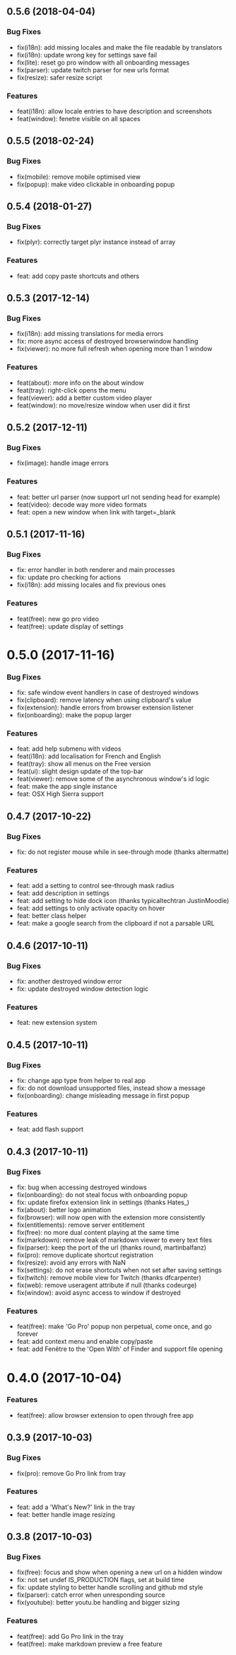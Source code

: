 ## 0.5.6 (2018-04-04)

### Bug Fixes

* fix(i18n): add missing locales and make the file readable by translators
* fix(i18n): update wrong key for settings save fail
* fix(lite): reset go pro window with all onboarding messages
* fix(parser): update twitch parser for new urls format
* fix(resize): safer resize script

### Features

* feat(i18n): allow locale entries to have description and screenshots
* feat(window): fenetre visible on all spaces

## 0.5.5 (2018-02-24)

### Bug Fixes

* fix(mobile): remove mobile optimised view
* fix(popup): make video clickable in onboarding popup

## 0.5.4 (2018-01-27)

### Bug Fixes

* fix(plyr): correctly target plyr instance instead of array

### Features

* feat: add copy paste shortcuts and others

## 0.5.3 (2017-12-14)

### Bug Fixes

* fix(i18n): add missing translations for media errors
* fix: more async access of destroyed browserwindow handling
* fix(viewer): no more full refresh when opening more than 1 window

### Features

* feat(about): more info on the about window
* feat(tray): right-click opens the menu
* feat(viewer): add a better custom video player
* feat(window): no move/resize window when user did it first

## 0.5.2 (2017-12-11)

### Bug Fixes

* fix(image): handle image errors

### Features

* feat: better url parser (now support url not sending head for example)
* feat(video): decode way more video formats
* feat: open a new window when link with target=_blank

## 0.5.1 (2017-11-16)

### Bug Fixes

* fix: error handler in both renderer and main processes
* fix: update pro checking for actions
* fix(i18n): add missing locales and fix previous ones

### Features

* feat(free): new go pro video
* feat(free): update display of settings

# 0.5.0 (2017-11-16)

### Bug Fixes

* fix: safe window event handlers in case of destroyed windows
* fix(clipboard): remove latency when using clipboard's value
* fix(extension): handle errors from browser extension listener
* fix(onboarding): make the popup larger

### Features

* feat: add help submenu with videos
* feat(i18n): add localisation for French and English
* feat(tray): show all menus on the Free version
* feat(ui): slight design update of the top-bar
* feat(viewer): remove some of the asynchronous window's id logic
* feat: make the app single instance
* feat: OSX High Sierra support

## 0.4.7 (2017-10-22)

### Bug Fixes

* fix: do not register mouse while in see-through mode (thanks altermatte)

### Features

* feat: add a setting to control see-through mask radius
* feat: add description in settings
* feat: add setting to hide dock icon (thanks typicaltechtran JustinMoodie)
* feat: add settings to only activate opacity on hover
* feat: better class helper
* feat: make a google search from the clipboard if not a parsable URL

## 0.4.6 (2017-10-11)

### Bug Fixes

* fix: another destroyed window error
* fix: update destroyed window detection logic

### Features

* feat: new extension system

## 0.4.5 (2017-10-11)

### Bug Fixes

* fix: change app type from helper to real app
* fix: do not download unsupported files, instead show a message
* fix(onboarding): change misleading message in first popup

### Features

* feat: add flash support

## 0.4.3 (2017-10-11)

### Bug Fixes

* fix: bug when accessing destroyed windows
* fix(onboarding): do not steal focus with onboarding popup
* fix: update firefox extension link in settings (thanks Hates_)
* fix(about): better logo animation
* fix(browser): will now open with the extension more consistently
* fix(entitlements): remove server entitlement
* fix(free): no more dual content playing at the same time
* fix(markdown): remove leak of markdown viewer to every text files
* fix(parser): keep the port of the url (thanks round, martinbalfanz)
* fix(pro): remove duplicate shortcut registration
* fix(resize): avoid any errors with NaN
* fix(settings): do not erase shortcuts when not set after saving settings
* fix(twitch): remove mobile view for Twitch (thanks dfcarpenter)
* fix(web): remove useragent attribute if null (thanks  codeurge)
* fix(window): avoid async access to window if destroyed

### Features

* feat(free): make 'Go Pro' popup non perpetual, come once, and go forever
* feat: add context menu and enable copy/paste
* feat: add Fenêtre to the 'Open With' of Finder and support file opening

# 0.4.0 (2017-10-04)

### Features

* feat(free): allow browser extension to open through free app

## 0.3.9 (2017-10-03)

### Bug Fixes

* fix(pro): remove Go Pro link from tray

### Features

* feat: add a 'What's New?' link in the tray
* feat: better handle image resizing

## 0.3.8 (2017-10-03)

### Bug Fixes

* fix(free): focus and show when opening a new url on a hidden window
* fix: not set undef IS_PRODUCTION flags, set at build time
* fix: update styling to better handle scrolling and github md style
* fix(parser): catch error when unresponding source
* fix(youtube): better youtu.be handling and bigger sizing

### Features

* feat(free): add Go Pro link in the tray
* feat(free): make markdown preview a free feature

